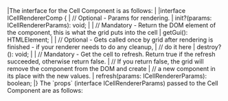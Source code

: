 <framework-specific-section frameworks="javascript">
|The interface for the Cell Component is as follows:
|
</framework-specific-section>

<framework-specific-section frameworks="javascript">
<snippet transform={false} language="ts">
|interface ICellRendererComp {
|    // Optional - Params for rendering.
|    init?(params: ICellRendererParams): void;
|
|    // Mandatory - Return the DOM element of the component, this is what the grid puts into the cell
|    getGui(): HTMLElement;
|
|    // Optional - Gets called once by grid after rendering is finished - if your renderer needs to do any cleanup,
|    // do it here
|    destroy?(): void;
|
|    // Mandatory - Get the cell to refresh. Return true if the refresh succeeded, otherwise return false.
|    // If you return false, the grid will remove the component from the DOM and create
|    // a new component in its place with the new values.
|    refresh(params: ICellRendererParams): boolean;
|}
</snippet>
</framework-specific-section>

<framework-specific-section frameworks="javascript">
The `props` (interface ICellRendererParams) passed to the Cell Component are as follows:
</framework-specific-section>
